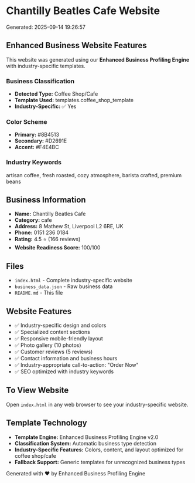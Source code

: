 # Chantilly Beatles Cafe Website

Generated: 2025-09-14 19:26:57

## Enhanced Business Website Features

This website was generated using our **Enhanced Business Profiling Engine** with industry-specific templates.

### Business Classification
- **Detected Type:** Coffee Shop/Cafe
- **Template Used:** templates.coffee_shop_template
- **Industry-Specific:** ✅ Yes

### Color Scheme
- **Primary:** #8B4513
- **Secondary:** #D2691E
- **Accent:** #F4E4BC

### Industry Keywords
artisan coffee, fresh roasted, cozy atmosphere, barista crafted, premium beans

## Business Information
- **Name:** Chantilly Beatles Cafe
- **Category:** cafe
- **Address:** 8 Mathew St, Liverpool L2 6RE, UK
- **Phone:** 0151 236 0184
- **Rating:** 4.5 ⭐ (166 reviews)
- **Website Readiness Score:** 100/100

## Files
- `index.html` - Complete industry-specific website
- `business_data.json` - Raw business data
- `README.md` - This file

## Website Features
- ✅ Industry-specific design and colors
- ✅ Specialized content sections
- ✅ Responsive mobile-friendly layout
- ✅ Photo gallery (10 photos)
- ✅ Customer reviews (5 reviews)
- ✅ Contact information and business hours
- ✅ Industry-appropriate call-to-action: "Order Now"
- ✅ SEO optimized with industry keywords

## To View Website
Open `index.html` in any web browser to see your industry-specific website.

## Template Technology
- **Template Engine:** Enhanced Business Profiling Engine v2.0
- **Classification System:** Automatic business type detection
- **Industry-Specific Features:** Colors, content, and layout optimized for coffee shop/cafe
- **Fallback Support:** Generic templates for unrecognized business types

Generated with ❤️ by Enhanced Business Profiling Engine
